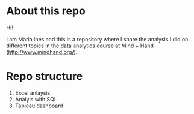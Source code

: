 # About this repo

Hi!  

I am Maria Ines and this is a repository where I share the analysis I did on different topics in the data analytics course at Mind + Hand (http://www.mindhand.org/).


# Repo structure

1. Excel anlaysis
2. Analyis with SQL
3. Tableau dashboard
